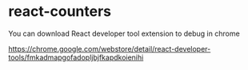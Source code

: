 # react-counters


You can download React developer tool extension to debug in chrome

https://chrome.google.com/webstore/detail/react-developer-tools/fmkadmapgofadopljbjfkapdkoienihi

